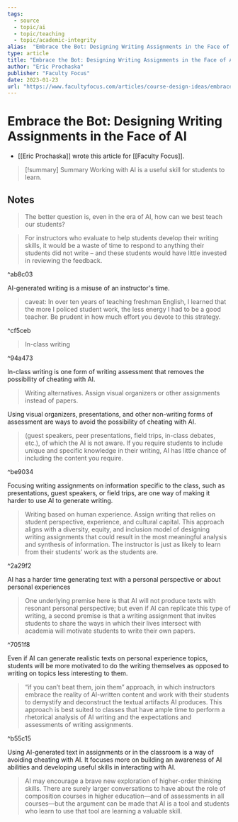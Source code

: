 ```yaml
---
tags:
  - source
  - topic/ai
  - topic/teaching
  - topic/academic-integrity
alias:  "Embrace the Bot: Designing Writing Assignments in the Face of AI"
type: article
title: "Embrace the Bot: Designing Writing Assignments in the Face of AI"
author: "Eric Prochaska"
publisher: "Faculty Focus"
date: 2023-01-23
url: "https://www.facultyfocus.com/articles/course-design-ideas/embrace-the-bot-designing-writing-assignments-in-the-face-of-ai/"
---
```

# Embrace the Bot: Designing Writing Assignments in the Face of AI
- [[Eric Prochaska]] wrote this article for [[Faculty Focus]].

> [!summary] Summary
> Working with AI is a useful skill for students to learn.

## Notes
> The better question is, even in the era of AI, how can we best teach our students?

> For instructors who evaluate to help students develop their writing skills, it would be a waste of time to respond to anything their students did not write – and these students would have little invested in reviewing the feedback.

^ab8c03

AI-generated writing is a misuse of an instructor's time.

> caveat: In over ten years of teaching freshman English, I learned that the more I policed student work, the less energy I had to be a good teacher. Be prudent in how much effort you devote to this strategy.

^cf5ceb

> In-class writing

^94a473

In-class writing is one form of writing assessment that removes the possibility of cheating with AI.

> Writing alternatives. Assign visual organizers or other assignments instead of papers.

Using visual organizers, presentations, and other non-writing forms of assessment are ways to avoid the possibility of cheating with AI.

> (guest speakers, peer presentations, field trips, in-class debates, etc.), of which the AI is not aware. If you require students to include unique and specific knowledge in their writing, AI has little chance of including the content you require.

^be9034

Focusing writing assignments on information specific to the class, such as presentations, guest speakers, or field trips, are one way of making it harder to use AI to generate writing.

> Writing based on human experience. Assign writing that relies on student perspective, experience, and cultural capital. This approach aligns with a diversity, equity, and inclusion model of designing writing assignments that could result in the most meaningful analysis and synthesis of information. The instructor is just as likely to learn from their students’ work as the students are.

^2a29f2

AI has a harder time generating text with a personal perspective or about personal experiences

> One underlying premise here is that AI will not produce texts with resonant personal perspective; but even if AI can replicate this type of writing, a second premise is that a writing assignment that invites students to share the ways in which their lives intersect with academia will motivate students to write their own papers.

^7051f8

Even if AI can generate realistic texts on personal experience topics, students will be more motivated to do the writing themselves as opposed to writing on topics less interesting to them.

> “if you can’t beat them, join them” approach, in which instructors embrace the reality of AI-written content and work with their students to demystify and deconstruct the textual artifacts AI produces. This approach is best suited to classes that have ample time to perform a rhetorical analysis of AI writing and the expectations and assessments of writing assignments.

^b55c15

Using AI-generated text in assignments or in the classroom is  a way of avoiding cheating with AI. It focuses more on building an awareness of AI abilities and developing useful skills in interacting with AI. 

> AI may encourage a brave new exploration of higher-order thinking skills. There are surely larger conversations to have about the role of composition courses in higher education—and of assessments in all courses—but the argument can be made that AI is a tool and students who learn to use that tool are learning a valuable skill.